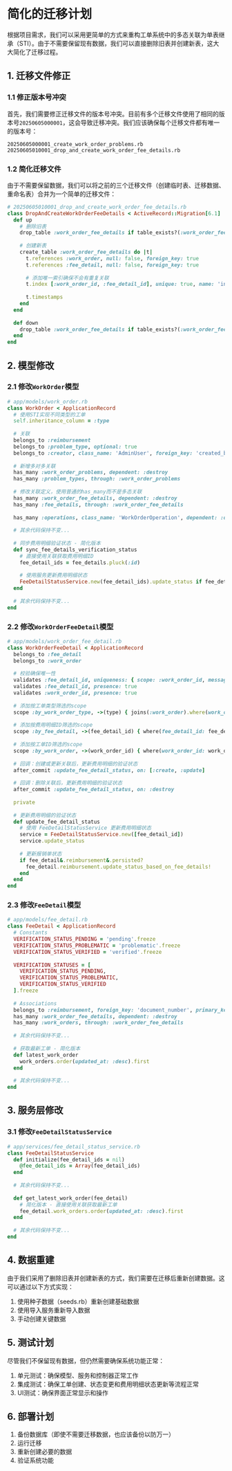 # 简化的迁移计划

根据项目需求，我们可以采用更简单的方式来重构工单系统中的多态关联为单表继承（STI）。由于不需要保留现有数据，我们可以直接删除旧表并创建新表，这大大简化了迁移过程。

## 1. 迁移文件修正

### 1.1 修正版本号冲突

首先，我们需要修正迁移文件的版本号冲突。目前有多个迁移文件使用了相同的版本号`20250605000001`，这会导致迁移冲突。我们应该确保每个迁移文件都有唯一的版本号：

```
20250605000001_create_work_order_problems.rb
20250605010001_drop_and_create_work_order_fee_details.rb
```

### 1.2 简化迁移文件

由于不需要保留数据，我们可以将之前的三个迁移文件（创建临时表、迁移数据、重命名表）合并为一个简单的迁移文件：

```ruby
# 20250605010001_drop_and_create_work_order_fee_details.rb
class DropAndCreateWorkOrderFeeDetails < ActiveRecord::Migration[6.1]
  def up
    # 删除旧表
    drop_table :work_order_fee_details if table_exists?(:work_order_fee_details)
    
    # 创建新表
    create_table :work_order_fee_details do |t|
      t.references :work_order, null: false, foreign_key: true
      t.references :fee_detail, null: false, foreign_key: true
      
      # 添加唯一索引确保不会有重复关联
      t.index [:work_order_id, :fee_detail_id], unique: true, name: 'index_work_order_fee_details_on_wo_and_fd'
      
      t.timestamps
    end
  end
  
  def down
    drop_table :work_order_fee_details if table_exists?(:work_order_fee_details)
  end
end
```

## 2. 模型修改

### 2.1 修改`WorkOrder`模型

```ruby
# app/models/work_order.rb
class WorkOrder < ApplicationRecord
  # 使用STI实现不同类型的工单
  self.inheritance_column = :type
  
  # 关联
  belongs_to :reimbursement
  belongs_to :problem_type, optional: true
  belongs_to :creator, class_name: 'AdminUser', foreign_key: 'created_by', optional: true
  
  # 新增多对多关联
  has_many :work_order_problems, dependent: :destroy
  has_many :problem_types, through: :work_order_problems
  
  # 修改关联定义，使用普通的has_many而不是多态关联
  has_many :work_order_fee_details, dependent: :destroy
  has_many :fee_details, through: :work_order_fee_details
  
  has_many :operations, class_name: 'WorkOrderOperation', dependent: :destroy
  
  # 其余代码保持不变...
  
  # 同步费用明细验证状态 - 简化版本
  def sync_fee_details_verification_status
    # 直接使用关联获取费用明细ID
    fee_detail_ids = fee_details.pluck(:id)
    
    # 使用服务更新费用明细状态
    FeeDetailStatusService.new(fee_detail_ids).update_status if fee_detail_ids.any?
  end
  
  # 其余代码保持不变...
end
```

### 2.2 修改`WorkOrderFeeDetail`模型

```ruby
# app/models/work_order_fee_detail.rb
class WorkOrderFeeDetail < ApplicationRecord
  belongs_to :fee_detail
  belongs_to :work_order
  
  # 校验确保唯一性
  validates :fee_detail_id, uniqueness: { scope: :work_order_id, message: "已经与此工单关联" }
  validates :fee_detail_id, presence: true
  validates :work_order_id, presence: true
  
  # 添加按工单类型筛选的scope
  scope :by_work_order_type, ->(type) { joins(:work_order).where(work_orders: { type: type }) }
  
  # 添加按费用明细ID筛选的scope
  scope :by_fee_detail, ->(fee_detail_id) { where(fee_detail_id: fee_detail_id) }
  
  # 添加按工单ID筛选的scope
  scope :by_work_order, ->(work_order_id) { where(work_order_id: work_order_id) }
  
  # 回调：创建或更新关联后，更新费用明细的验证状态
  after_commit :update_fee_detail_status, on: [:create, :update]
  
  # 回调：删除关联后，更新费用明细的验证状态
  after_commit :update_fee_detail_status, on: :destroy
  
  private
  
  # 更新费用明细的验证状态
  def update_fee_detail_status
    # 使用 FeeDetailStatusService 更新费用明细状态
    service = FeeDetailStatusService.new([fee_detail_id])
    service.update_status
    
    # 更新报销单状态
    if fee_detail&.reimbursement&.persisted?
      fee_detail.reimbursement.update_status_based_on_fee_details!
    end
  end
end
```

### 2.3 修改`FeeDetail`模型

```ruby
# app/models/fee_detail.rb
class FeeDetail < ApplicationRecord
  # Constants
  VERIFICATION_STATUS_PENDING = 'pending'.freeze
  VERIFICATION_STATUS_PROBLEMATIC = 'problematic'.freeze
  VERIFICATION_STATUS_VERIFIED = 'verified'.freeze
  
  VERIFICATION_STATUSES = [
    VERIFICATION_STATUS_PENDING,
    VERIFICATION_STATUS_PROBLEMATIC,
    VERIFICATION_STATUS_VERIFIED
  ].freeze
  
  # Associations
  belongs_to :reimbursement, foreign_key: 'document_number', primary_key: 'invoice_number'
  has_many :work_order_fee_details, dependent: :destroy
  has_many :work_orders, through: :work_order_fee_details
  
  # 其余代码保持不变...
  
  # 获取最新工单 - 简化版本
  def latest_work_order
    work_orders.order(updated_at: :desc).first
  end
  
  # 其余代码保持不变...
end
```

## 3. 服务层修改

### 3.1 修改`FeeDetailStatusService`

```ruby
# app/services/fee_detail_status_service.rb
class FeeDetailStatusService
  def initialize(fee_detail_ids = nil)
    @fee_detail_ids = Array(fee_detail_ids)
  end
  
  # 其余代码保持不变...
  
  def get_latest_work_order(fee_detail)
    # 简化版本 - 直接使用关联获取最新工单
    fee_detail.work_orders.order(updated_at: :desc).first
  end
  
  # 其余代码保持不变...
end
```

## 4. 数据重建

由于我们采用了删除旧表并创建新表的方式，我们需要在迁移后重新创建数据。这可以通过以下方式实现：

1. 使用种子数据（seeds.rb）重新创建基础数据
2. 使用导入服务重新导入数据
3. 手动创建关键数据

## 5. 测试计划

尽管我们不保留现有数据，但仍然需要确保系统功能正常：

1. 单元测试：确保模型、服务和控制器正常工作
2. 集成测试：确保工单创建、状态变更和费用明细状态更新等流程正常
3. UI测试：确保界面正常显示和操作

## 6. 部署计划

1. 备份数据库（即使不需要迁移数据，也应该备份以防万一）
2. 运行迁移
3. 重新创建必要的数据
4. 验证系统功能